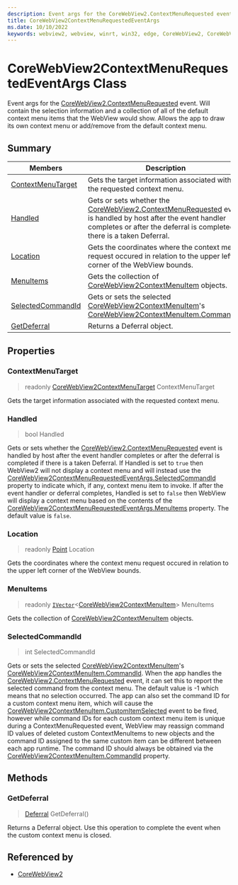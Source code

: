 ```yaml
---
description: Event args for the CoreWebView2.ContextMenuRequested event.
title: CoreWebView2ContextMenuRequestedEventArgs
ms.date: 10/10/2022
keywords: webview2, webview, winrt, win32, edge, CoreWebView2, CoreWebView2Controller, browser control, edge html, CoreWebView2ContextMenuRequestedEventArgs
---
```


# CoreWebView2ContextMenuRequestedEventArgs Class



Event args for the [CoreWebView2.ContextMenuRequested](corewebview2.md#contextmenurequested) event.
Will contain the selection information and a collection of all of the default context menu items that the WebView would show. Allows the app to draw its own context menu or add/remove from the default context menu.

## Summary

Members|Description
--|--
[ContextMenuTarget](#contextmenutarget) | Gets the target information associated with the requested context menu.
[Handled](#handled) | Gets or sets whether the [CoreWebView2.ContextMenuRequested](corewebview2.md#contextmenurequested) event is handled by host after the event handler completes or after the deferral is completed if there is a taken Deferral.
[Location](#location) | Gets the coordinates where the context menu request occured in relation to the upper left corner of the WebView bounds.
[MenuItems](#menuitems) | Gets the collection of [CoreWebView2ContextMenuItem](corewebview2contextmenuitem.md) objects.
[SelectedCommandId](#selectedcommandid) | Gets or sets the selected [CoreWebView2ContextMenuItem](corewebview2contextmenuitem.md)'s [CoreWebView2ContextMenuItem.CommandId](corewebview2contextmenuitem.md#commandid).
[GetDeferral](#getdeferral) | Returns a Deferral object.

## Properties

### ContextMenuTarget

> readonly  [CoreWebView2ContextMenuTarget](corewebview2contextmenutarget.md) ContextMenuTarget

Gets the target information associated with the requested context menu.

### Handled

>  bool Handled

Gets or sets whether the [CoreWebView2.ContextMenuRequested](corewebview2.md#contextmenurequested) event is handled by host after the event handler completes or after the deferral is completed if there is a taken Deferral.
If Handled is set to `true` then WebView2 will not display a context menu and will instead use the [CoreWebView2ContextMenuRequestedEventArgs.SelectedCommandId](corewebview2contextmenurequestedeventargs.md#selectedcommandid) property to indicate which, if any, context menu item to invoke. If after the event handler or deferral completes, Handled is set to `false` then WebView will display a context menu based on the contents of the [CoreWebView2ContextMenuRequestedEventArgs.MenuItems](corewebview2contextmenurequestedeventargs.md#menuitems) property. The default value is `false`.

### Location

> readonly  [Point](/uwp/api/Windows.Foundation.Point) Location

Gets the coordinates where the context menu request occured in relation to the upper left corner of the WebView bounds.

### MenuItems

> readonly  [`IVector`](/uwp/api/Windows.Foundation.Collections.IVector-1)&lt;[CoreWebView2ContextMenuItem](corewebview2contextmenuitem.md)&gt; MenuItems

Gets the collection of [CoreWebView2ContextMenuItem](corewebview2contextmenuitem.md) objects.

### SelectedCommandId

>  int SelectedCommandId

Gets or sets the selected [CoreWebView2ContextMenuItem](corewebview2contextmenuitem.md)'s [CoreWebView2ContextMenuItem.CommandId](corewebview2contextmenuitem.md#commandid).
When the app handles the [CoreWebView2.ContextMenuRequested](corewebview2.md#contextmenurequested) event, it can set this to report the selected command from the context menu. The default value is -1 which means that no selection occurred. The app can also set the command ID for a custom context menu item, which will cause the [CoreWebView2ContextMenuItem.CustomItemSelected](corewebview2contextmenuitem.md#customitemselected) event to be fired, however while command IDs for each custom context menu item is unique during a ContextMenuRequested event, WebView may reassign command ID values of deleted custom ContextMenuItems to new objects and the command ID assigned to the same custom item can be different between each app runtime. The command ID should always be obtained via the [CoreWebView2ContextMenuItem.CommandId](corewebview2contextmenuitem.md#commandid) property.



## Methods

### GetDeferral

> [Deferral](/uwp/api/Windows.Foundation.Deferral) GetDeferral()

Returns a Deferral object.
Use this operation to complete the event when the custom context menu is closed.






## Referenced by

- [CoreWebView2](corewebview2.md)
